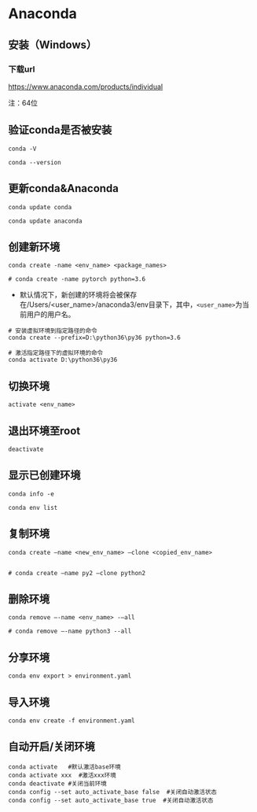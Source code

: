# Anaconda

## 安装（Windows）

### 下载url

https://www.anaconda.com/products/individual

注：64位



## 验证conda是否被安装

```shell
conda -V

conda --version
```



## 更新conda&Anaconda

```shell
conda update conda

conda update anaconda 
```



## 创建新环境

```shell
conda create -name <env_name> <package_names>

# conda create -name pytorch python=3.6
```

* 默认情况下，新创建的环境将会被保存在/Users/<user_name>/anaconda3/env目录下，其中，`<user_name>`为当前用户的用户名。

```shell
# 安装虚拟环境到指定路径的命令
conda create --prefix=D:\python36\py36 python=3.6

# 激活指定路径下的虚拟环境的命令
conda activate D:\python36\py36
```



## 切换环境

```shell
activate <env_name>
```



## 退出环境至root

```shell
deactivate
```



## 显示已创建环境

```shell
conda info -e

conda env list
```



## 复制环境

```shell
conda create –name <new_env_name> –clone <copied_env_name>


# conda create –name py2 –clone python2
```



## 删除环境

```shell
conda remove –-name <env_name> -–all

# conda remove –-name python3 --all
```



## 分享环境

```shell
conda env export > environment.yaml
```



## 导入环境

```shell
conda env create -f environment.yaml
```



## 自动开启/关闭环境

```shell
conda activate   #默认激活base环境
conda activate xxx  #激活xxx环境
conda deactivate #关闭当前环境
conda config --set auto_activate_base false  #关闭自动激活状态
conda config --set auto_activate_base true  #关闭自动激活状态
```

